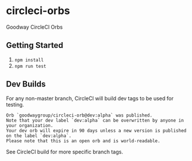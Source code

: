 # circleci-orbs
Goodway CircleCI Orbs

## Getting Started

1. `npm install`
2. `npm run test`

## Dev Builds

For any non-master branch, CircleCI will build dev tags to be used for testing.

```
Orb `goodwaygroup/circleci-orb@dev:alpha` was published.
Note that your dev label `dev:alpha` can be overwritten by anyone in your organization.
Your dev orb will expire in 90 days unless a new version is published on the label `dev:alpha`.
Please note that this is an open orb and is world-readable.
```

See CircleCI build for more specific branch tags.
